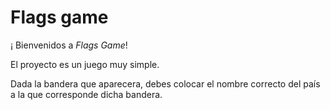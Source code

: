 # Flags game
¡ Bienvenidos a  *Flags Game*!

El proyecto es un juego muy simple.

Dada la bandera que aparecera, debes colocar el nombre correcto del país a la que
corresponde dicha bandera.